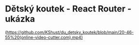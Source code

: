 ﻿# Dětský koutek - React Router - ukázka
 (https://github.com/KShust/du_detsky_koutek/blob/main/20-46-55%20(online-video-cutter.com).mp4)
